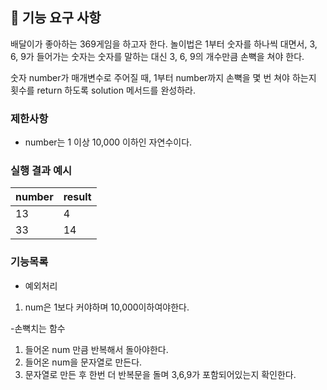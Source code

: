 ## 🚀 기능 요구 사항

배달이가 좋아하는 369게임을 하고자 한다. 놀이법은 1부터 숫자를 하나씩 대면서, 3, 6, 9가 들어가는 숫자는 숫자를 말하는 대신 3, 6, 9의 개수만큼 손뼉을 쳐야 한다.

숫자 number가 매개변수로 주어질 때, 1부터 number까지 손뼉을 몇 번 쳐야 하는지 횟수를 return 하도록 solution 메서드를 완성하라.

### 제한사항

- number는 1 이상 10,000 이하인 자연수이다.

### 실행 결과 예시

| number | result |
| --- | --- |
| 13 | 4 |
| 33 | 14 |

### 기능목록
- 예외처리 
1. num은 1보다 커야하며 10,000이하여야한다.

-손뼉치는 함수
1. 들어온 num 만큼 반복해서 돌아야한다.
2. 들어온 num을 문자열로 만든다.
3. 문자열로 만든 후 한번 더 반복문을 돌며 3,6,9가 포함되어있는지 확인한다.